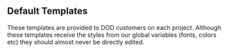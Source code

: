 ## Default Templates

These templates are provided to DOD customers on each project. Although these templates receive the styles from
our global variables (fonts, colors etc) they should almost never be directly edited.
